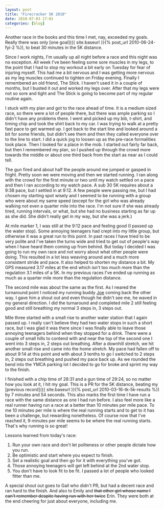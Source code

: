 ```yaml
---
layout: post
title: "Firecracker 5K 2010"
date: 2010-07-03 17:01
categories: [blog]
---
```

Another race in the books and this time I met, nay, exceeded my goals.  Really there was only [one goal]({{ site.baseurl }}{% post_url 2010-06-24-fyi-2 %}), to beat 30 minutes in the 5K distance.

Since I work nights, I'm usually up all night before a race and this night was no exception.  All week I've been feeling some sore muscles in my legs, to the point that I had to stop my workout a bit early on Tuesday for fear of injuring myself.  This had me a bit nervous and I was getting more nervous as my leg muscles continued to tighten on Friday evening.  Finally I remembered an old friend, The Stick.  I haven't used it in a couple of months, but I busted it out and worked my legs over.  After that my legs were not so sore and tight and The Stick is going to become part of my regular routine again.

I stuck with my plan and got to the race ahead of time.  It is a medium sized race, so there were a lot of people there, but there was ample parking so I didn't have any problems there.  I went and picked up my bib, t-shirt, and timing chip and took the shirt back to my car.  I was trying to walk at a pretty fast pace to get warmed up.  I got back to the start line and looked around a bit for some friends, but didn't see them and then they called everyone over to the line to start.  I did  a quick jog to loosen up as the pre-race formalities took place.  Then I looked for a place in the mob.  I started out fairly far back, but then I remembered my plan, so I pushed up through the crowd more towards the middle or about one third back from the start as near as I could tell.

The gun fired and about half the people around me jumped or gasped in fright.  Pretty soon we were moving and then we started running.  I ran along with the crowd for the first minute or two until my watch settled on a pace and then I ran according to my watch pace.  A sub 30 5K requires about a 9:38 pace, but I settled in at 9:12.  A few people were passing me, but I had chosen my starting spot wisely and I seemed to be running with a group who were about my same speed (except for the girl who was already walking not even a quarter mile into the race.  I'm not sure if she was already tired, running intervals, or what, but she had no business starting as far up as she did.  She didn't really get in my way, but she was a jerk.)

At mile marker 1, I was still at the 9:12 pace and feeling good (I passed up the water stop).  Some annoying teenagers had crept into my little group, but otherwise it was a great run to this point.  In past races I have tried to be very polite and I've taken the turns wide and tried to get out of people's way when I have heard them coming up from behind.  But today I decided I was going to run my own race and not worry about what other people were doing.  This resulted in a lot less weaving around and a much more consistent stride and pace.  It also helped to shorten my distance a bit.  My GPS measured 3.17 miles at the end which isn't too much more than the regulation 3.1 miles of a 5K.  In my previous races I've ended up running as much as a quarter mile more than the regulation distance.

The second mile was about the same as the first.  As I neared the turnaround point I noticed my running buddy [Joe](http://www.backofthepackrunning.com/) coming back the other way.  I gave him a shout out and even though he didn't see me, he waved in my general direction.  I did the turnaround and completed mile 2 still feeling good and still breathing my normal 3 steps in, 3 steps out.

Mile three started with a small rise to another water station that I again passed up.  I really can't believe they had two water stops in such a short race, but I was glad it was there since I was finally able to leave those annoying teenagers behind when they stopped for a drink.  There were a couple of small hills to contend with and near the top of the second one I went into 3 steps in, 2 steps out breathing.  After a downhill stretch, we hit another small rise and came into the home stretch.  My pace had fallen off to about 9:14 at this point and with about 3 tenths to go I switched to 2 steps in, 2 steps out breathing and pushed my pace back up.  As we rounded the bend into the YMCA parking lot I decided to go for broke and sprint my way to the finish.

I finished with a chip time of 28:31 and a gun time of 29:24, so no matter how you look at it, I hit my goal.  This is a PR for the 5K distance, beating my [previous record]({{ site.baseurl }}{% post_url 2010-03-16-tk-5k-results %}) by 7 minutes and 54 seconds.  This also marks the first time I have run a race with the same distance as one I had run before.  I also feel more like a real runner having run a race at a better than 10 minutes per mile pace.  To me 10 minutes per mile is where the real running starts and to get to it has been a challenge, but rewarding nonetheless.  Of course now that I've reached it, 9 minutes per mile seems to be where the real running starts.  That's why running is so great!

Lessons learned from today's race:

1.  Run your own race and don't let politeness or other people dictate how you run.
2.  Be optimistic and start where you expect to finish.
3.  Set a realistic goal and then go for it with everything you've got.
4.  Those annoying teenagers will get left behind at the 2nd water stop.
5.  You don't have to look fit to be fit.  I passed a lot of people who looked fitter than me.

A special shout out goes to Gail who didn't PR, but had a decent race and ran hard to the finish.  And also to Emily and ~~that other girl whose name I can't remember despite having run with her twice~~ Erin.  They were both at the end cheering for just about everyone, including me.


